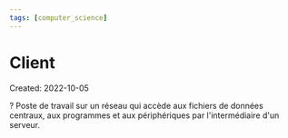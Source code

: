 ```yaml
---
tags: [computer_science] 
---
```

# Client
Created: 2022-10-05

?
Poste de travail sur un réseau qui accède aux fichiers de données centraux, aux programmes et aux périphériques par l'intermédiaire d'un serveur.
<!--SR:!2022-10-16,5,230-->